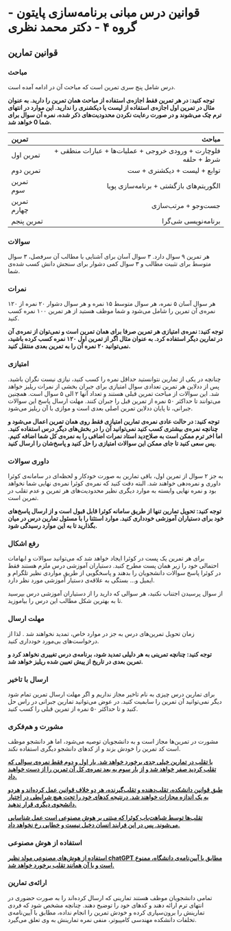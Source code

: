 # قوانین درس مبانی برنامه‌سازی پایتون  - گروه ۴ - دکتر محمد نظری

## قوانین تمارین

### مباحث
درس شامل پنج سری تمرین است که مباحث آن در ادامه آمده‌ است.

**توجه کنید: در هر تمرین فقط اجازه‌ی استفاده از مباحث همان تمرین را دارید. به عنوان مثال در تمرین اول اجازه‌ی استفاده از لیست یا دیکشنری را ندارید. این موارد در انتهای ترم چک می‌شوند و در صورت رعایت نکردن محدودیت‌های ذکر شده، نمره آن سوال برای شما 0 خواهد شد.**

| تمرین  | مباحث |
| :------------- |-------------:|
|   تمرین اول    |   فلوچارت + ورودی خروجی + عملیات‌ها + عبارات منطقی + شرط + حلقه   |
|   تمرین دوم    |  توابع + لیست + دیکشنری + ست     |
|   تمرین سوم    |   الگوریتم‌های بازگشتی + برنامه‌سازی پویا   |
|    تمرین چهارم   |   جست‌وجو + مرتب‌سازی    |
|   تمرین پنجم    |   برنامه‌نویسی شی‌گرا   |

### سوالات
هر تمرین ۹ سوال دارد. ۳ سوال آسان برای آشنایی با مطالب آن سرفصل، ۳ سوال متوسط برای تثبیت مطالب و ۳ سوال کمی دشوار برای سنجش دانش کسب شده‌‌ی شما.

### نمرات
هر سوال آسان ۵ نمره، هر سوال متوسط ۱۵ نمره و هر سوال دشوار ۲۰ نمره از ۱۲۰ نمره‌ی آن تمرین را شامل می‌شود و شما موظف هستید از هر تمرین ۱۰۰ نمره کسب کنید.

**توجه کنید: نمره‌ی امتیازی هر تمرین صرفا برای همان تمرین است و نمی‌توان از نمره‌ی آن در تمارین دیگر استفاده کرد. به عنوان مثال اگر از تمرین اول ۱۲۰ نمره کسب کرده باشید، نمی‌توانید ۲۰ نمره آن را به تمرین بعدی منتقل کنید.**

### امتیازی

چنانچه در یکی از تمارین نتوانستید حداقل نمره را کسب کنید، نیازی نیست نگران باشید. پس از ددلاین هر تمرین تعدادی سوال امتیازی برای جبران بخشی از نمرات ریلیز خواهد شد. این سوالات از مباحث تمرین قبلی هستند و تعداد آنها ٢ الی ۵ سوال است. همچنین می‌توانند تا حداکثر ۵۰ نمره از تمرین قبل را جبران کنند. مهلت ارسال پاسخ این سوالات جبرانی، تا پایان ددلاین تمرین اصلی بعدی است و موازی با آن ریلیز می‌شود.

**توجه کنید: در حالت عادی نمره‌ی تمارین امتیازی فقط روی همان تمرین اعمال می‌شود و چنانچه نمره‌ی بیشتری کسب کنید نمی‌توانید آن را در بخش‌های دیگر درس استفاده کنید. اما اخر ترم ممکن است به صلاح‌دید استاد نمرات اضافی را به نمره‌ی کل شما اضافه کنیم. پس سعی کنید تا جای ممکن این سوالات امتیازی را حل کنید و پاسخ‌شان را ارسال کنید.**

### داوری سوالات

به جز ٢ سوال از تمرین اول، باقی تمارین به صورت خودکار و لحظه‌ای در سامانه‌ی کوئرا داوری و نمره‌دهی خواهند شد. البته دقت کنید که نمره‌ی کوئرا نمره‌ی نهایی شما نخواهد بود و نمره نهایی وابسته به موارد دیگری نظیر محدودیت‌های هر تمرین و عدم تقلب در تمرین است.

**توجه کنید: تحویل تمارین تنها از طریق سامانه کوئرا قابل قبول است و از ارسال پاسخ‌های خود برای دستیاران آموزشی خودداری کنید. موارد استثنا را با مسئول تمارین درس در میان بگذارید تا به  این موارد رسیدگی شود.**

### رفع اشکال

برای هر تمرین یک پست در کوئرا ایجاد خواهد شد که می‌توانید سوالات و ابهامات احتمالی خود را زیر همان پست مطرح کنید. دستیاران آموزشی درس ملزم هستند فقط در کوئرا پاسخ سوالات دانشجویان را بدهند و پاسخگویی از طریق مواردی نظیر تلگرام و ایمیل و... بستگی به علاقه‌ی دستیار آموزشی مورد نظر دارد.

از سوال پرسیدن اجتناب نکنید، هر سوالی که دارید را از دستیاران آموزشی درس بپرسید تا به بهترین شکل مطالب این درس را بیاموزید.

### مهلت ارسال

زمان تحویل تمرین‌های درس به جز در موارد خاص، تمدید نخواهند شد . لذا از درخواست‌های بی‌مورد خودداری کنید. 

**توجه کنید: چنانچه تمرینی به هر دلیلی تمدید شود، برنامه‌ی درس تغییری نخواهد کرد و تمرین بعدی در تاریخ از پیش تعیین شده ریلیز خواهد شد.**

### ارسال با تاخیر

برای تمارین درس چیزی به نام تاخیر مجاز نداریم و اگر مهلت ارسال تمرین تمام شود دیگر نمی‌توانید آن تمرین را سابمیت کنید. در عوض می‌توانید تمارین جبرانی در راس حل کنید و تا حداکثر ۵۰ نمره از تمرین قبلی را کسب کنید.

### مشورت و هم‌فکری

مشورت در تمرین‌ها مجاز است و به دانشجویان توصیه می‌شود، اما هر دانشجو موظف است کد تمرین را خودش بزند و از کدهای دانشجو دیگری استفاده نکند.

<u>**با تقلب در تمارین خیلی جدی برخورد خواهد شد. بار اول و دوم فقط نمره‌‌ی سوالی که تقلب کردید صفر خواهد شد و از بار سوم به بعد نمره‌ی کل آن تمرین را از دست خواهید داد.**</u>

<u>**طبق قوانین دانشکده، تقلب‌دهنده و تقلب‌گیرنده، هر دو خلاف قوانین عمل کرده‌اند و هردو به یک اندازه مجازات خواهند شد. درنتیجه کدهای خود را تحت هیچ شرایطی در اختیار دانشجوی دیگری قرار ندهید.**</u>

<u>**تقلب‌ها توسط شباهت‌یاب کوئرا که مبتنی بر هوش مصنوعی است عمل شناسایی می‌شوند. پس در این فرایند انسان دخیل نیست و خطایی رخ نخواهد داد.**</u>

### استفاده از هوش مصنوعی

<u>**استفاده از هوش‌های مصنوعی مولد نظیر chatGPT مطابق با آیین‌نامه‌ی دانشگاه، ممنوع است و با آن همانند تقلب برخورد خواهد شد.**</u>

### ارائه‌‌ی تمارین

تمامی دانشجویان موظف هستند تمارینی که ارسال کرده‌‌اند را به صورت حضوری در انتهای ترم ارائه دهند و کدهای خود را توضیح دهند. چنانچه مشخص شود که فردی تمارینش را برون‌‌سپاری کرده و خودش تمرین را انجام نداده، مطابق با آیین‌‌نامه‌‌ی تخلفات دانشکده مهندسی کامپیوتر، منفی نمره تمارینش به وی تعلق می‌‌گیرد.